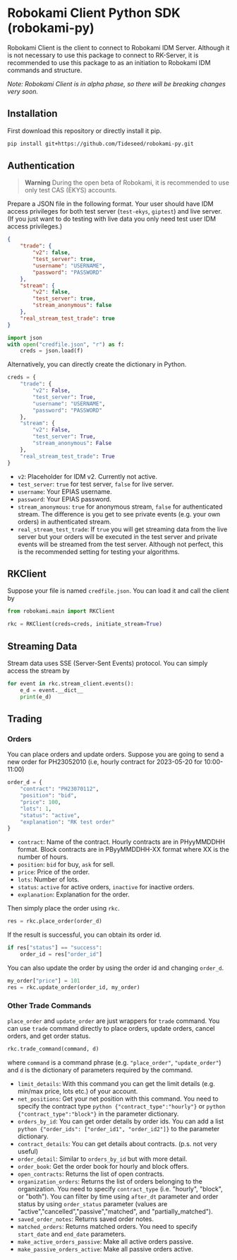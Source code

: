 # Robokami Client Python SDK (robokami-py)

Robokami Client is the client to connect to Robokami IDM Server. Although it is not necessary to use this package to connect to RK-Server, it is recommended to use this package to as an initiation to Robokami IDM commands and structure.

_Note: Robokami Client is in alpha phase, so there will be breaking changes very soon._

## Installation

First download this repository or directly install it pip.

```bash
pip install git+https://github.com/Tideseed/robokami-py.git
```

## Authentication

> **Warning**
> During the open beta of Robokami, it is recommended to use only test CAS (EKYS) accounts.

Prepare a JSON file in the following format. Your user should have IDM access privileges for both test server (`test-ekys`, `giptest`) and live server. (If you just want to do testing with live data you only need test user IDM access privileges.)

```json
{
    "trade": {
        "v2": false,
        "test_server": true,
        "username": "USERNAME",
        "password": "PASSWORD"
    },
    "stream": {
        "v2": false,
        "test_server": true,
        "stream_anonymous": false
    },
    "real_stream_test_trade": true
}
```

```python
import json 
with open("credfile.json", "r") as f:
    creds = json.load(f)
```

Alternatively, you can directly create the dictionary in Python.

```python
creds = {
    "trade": {
        "v2": False,
        "test_server": True,
        "username": "USERNAME",
        "password": "PASSWORD"
    },
    "stream": {
        "v2": False,
        "test_server": True,
        "stream_anonymous": False
    },
    "real_stream_test_trade": True
}
```

+ `v2`: Placeholder for IDM v2. Currently not active.
+ `test_server`: `true` for test server, `false` for live server.
+ `username`: Your EPIAS username.
+ `password`: Your EPIAS password.
+ `stream_anonymous`: `true` for anonymous stream, `false` for authenticated stream. The difference is you get to see private events (e.g. your own orders) in authenticated stream.
+ `real_stream_test_trade`: If `true` you will get streaming data from the live server but your orders will be executed in the test server and private events will be streamed from the test server. Although not perfect, this is the recommended setting for testing your algorithms.


## RKClient

Suppose your file is named `credfile.json`. You can load it and call the client by

```python
from robokami.main import RKClient

rkc = RKClient(creds=creds, initiate_stream=True)
```

## Streaming Data

Stream data uses SSE (Server-Sent Events) protocol. You can simply access the stream by

```python
for event in rkc.stream_client.events():
    e_d = event.__dict__
    print(e_d)
```

## Trading

### Orders

You can place orders and update orders. Suppose you are going to send a new order for PH23052010 (i.e, hourly contract for 2023-05-20 for 10:00-11:00)

```python
order_d = {
    "contract": "PH23070112",
    "position": "bid",
    "price": 100,
    "lots": 1,
    "status": "active",
    "explanation": "RK test order"
}
```

+ `contract`: Name of the contract. Hourly contracts are in PHyyMMDDHH format. Block contracts are in PByyMMDDHH-XX format where XX is the number of hours.
+ `position`: `bid` for buy, `ask` for sell.
+ `price`: Price of the order.
+ `lots`: Number of lots.
+ `status`: `active` for active orders, `inactive` for inactive orders.
+ `explanation`: Explanation for the order.


Then simply place the order using `rkc`.

```python
res = rkc.place_order(order_d)
```

If the result is successful, you can obtain its order id.

```python
if res["status"] == "success":
    order_id = res["order_id"]
```

You can also update the order by using the order id and changing `order_d`.

```python
my_order["price"] = 101
res = rkc.update_order(order_id, my_order)
```

### Other Trade Commands

`place_order` and `update_order` are just wrappers for `trade` command. You can use `trade` command directly to place orders, update orders, cancel orders, and get order status.

```python
rkc.trade_command(command, d)
```

where `command` is a command phrase (e.g. `"place_order"`, `"update_order"`) and `d` is the dictionary of parameters required by the command.

+ `limit_details`: With this command you can get the limit details (e.g. min/max price, lots etc.) of your account.
+ `net_positions`: Get your net position with this command. You need to specify the contract type `python {"contract_type":"hourly"}` or `python {"contract_type":"block"}` in the parameter dictionary.
+ `orders_by_id`: You can get order details by order ids. You can add a list `python {"order_ids": ["order_id1", "order_id2"]}` to the parameter dictionary.
+ `contract_details`: You can get details about contracts. (p.s. not very useful)
+ `order_detail`: Similar to `orders_by_id` but with more detail.
+ `order_book`: Get the order book for hourly and block offers. 
+ `open_contracts`: Returns the list of open contracts.
+ `organization_orders`: Returns the list of orders belonging to the organization. You need to specify `contract_type` (i.e. "hourly", "block", or "both"). You can filter by time using `after_dt` parameter and order status by using `order_status` parameter (values are "active","cancelled","passive","matched", and "partially_matched").
+ `saved_order_notes`: Returns saved order notes.
+ `matched_orders`: Returns matched orders. You need to specify `start_date` and `end_date` parameters.
+ `make_active_orders_passive`: Make all active orders passive.
+ `make_passive_orders_active`: Make all passive orders active.
